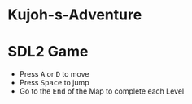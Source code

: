 # Kujoh-s-Adventure
# SDL2 Game 

- Press <kbd>A</kbd> or <kbd>D</kbd> to move
- Press <kbd>Space</kbd> to jump
- Go to the <kbd>End</kbd> of the Map to complete each Level
